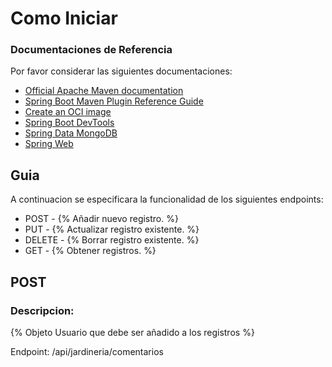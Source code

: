 # Como Iniciar

### Documentaciones de Referencia
Por favor considerar las siguientes documentaciones:

* [Official Apache Maven documentation](https://maven.apache.org/guides/index.html)
* [Spring Boot Maven Plugin Reference Guide](https://docs.spring.io/spring-boot/3.3.5/maven-plugin)
* [Create an OCI image](https://docs.spring.io/spring-boot/3.3.5/maven-plugin/build-image.html)
* [Spring Boot DevTools](https://docs.spring.io/spring-boot/3.3.5/reference/using/devtools.html)
* [Spring Data MongoDB](https://docs.spring.io/spring-boot/3.3.5/reference/data/nosql.html#data.nosql.mongodb)
* [Spring Web](https://docs.spring.io/spring-boot/3.3.5/reference/web/servlet.html)

## Guia
A continuacion se especificara la funcionalidad de los siguientes endpoints:

* POST    -  {% Añadir nuevo registro. %}
* PUT     -  {% Actualizar registro existente. %}
* DELETE  -  {% Borrar registro existente. %}
* GET     -  {% Obtener registros.  %}

## POST 
### Descripcion:  
{% Objeto Usuario que debe ser añadido a los registros %}

Endpoint: /api/jardineria/comentarios



